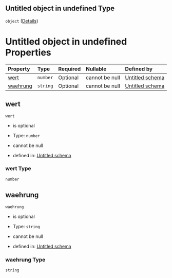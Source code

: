 ## Untitled object in undefined Type

`object` ([Details](betrag.md))

# Untitled object in undefined Properties

| Property              | Type     | Required | Nullable       | Defined by                                                                                                           |
| :-------------------- | :------- | :------- | :------------- | :------------------------------------------------------------------------------------------------------------------- |
| [wert](#wert)         | `number` | Optional | cannot be null | [Untitled schema](betrag-properties-wert.md "https://conuti.de/bo4e/schemas/v1/com/Betrag#/properties/wert")         |
| [waehrung](#waehrung) | `string` | Optional | cannot be null | [Untitled schema](betrag-properties-waehrung.md "https://conuti.de/bo4e/schemas/v1/com/Betrag#/properties/waehrung") |

## wert



`wert`

*   is optional

*   Type: `number`

*   cannot be null

*   defined in: [Untitled schema](betrag-properties-wert.md "https://conuti.de/bo4e/schemas/v1/com/Betrag#/properties/wert")

### wert Type

`number`

## waehrung



`waehrung`

*   is optional

*   Type: `string`

*   cannot be null

*   defined in: [Untitled schema](betrag-properties-waehrung.md "https://conuti.de/bo4e/schemas/v1/com/Betrag#/properties/waehrung")

### waehrung Type

`string`
